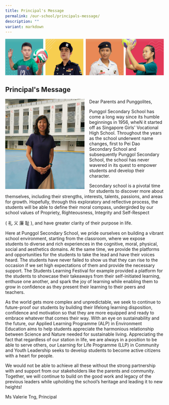 ```yaml
---
title: Principal's Message
permalink: /our-school/principals-message/
description: ""
variant: markdown
---
```

![](/images/Our%20School/subbanner.jpg)

## Principal's Message

<img src="/images/ms%20tngs%20pic-%20school%20website.jpg" style="width:50%;margin-right:15px;" align="left">
Dear Parents and Punggolites,

Punggol Secondary School has come a long way since its humble beginnings in 1956, wheN it started off as Singapore Girls' Vocational High School. Throughout the years as the school underwent name changes, first to Pei Dao Secondary School and subsequently Punggol Secondary School, the school has never wavered in its quest to empower students and develop their character.

Secondary school is a pivotal time for students to discover more about themselves, including their strengths, interests, talents, passions, and areas for growth. Hopefully, through this exploratory and reflective process, the students will be able to define their moral compass, undergirded by our school values of Propriety, Righteousness, Integrity and Self-Respect&nbsp;

( 礼 义 廉 耻 ), and have greater clarity of their purpose in life.

Here at Punggol Secondary School, we pride ourselves on building a vibrant school environment, starting from the classroom, where we expose students to diverse and rich experiences in the cognitive, moral, physical, social and aesthetics domains. At the same time, we provide the platforms and opportunities for the students to take the lead and have their voices heard. The students have never failed to show us that they can rise to the occasion if we set high expectations of them and provide the necessary support. The Students Learning Festival for example provided a platform for the students to showcase their takeaways from their self-initiated learning, enthuse one another, and spark the joy of learning while enabling them to grow in confidence as they present their learning to their peers and teachers. &nbsp;&nbsp;

As the world gets more complex and unpredictable, we seek to continue to future-proof our students by building their lifelong learning disposition, confidence and motivation so that they are more equipped and ready to embrace whatever that comes their way. With an eye on sustainability and the future, our Applied Learning Programme (ALP) in Environment Education aims to help students appreciate the harmonious relationship between Science and Nature needed for sustainable living. Appreciating the fact that regardless of our station in life, we are always in a position to be able to serve others, our Learning for Life Programme (LLP) in Community and Youth Leadership seeks to develop students to become active citizens with a heart for people.

We would not be able to achieve all these without the strong partnership with and support from our stakeholders like the parents and community. Together, we will continue to build on the good work and legacy of the previous leaders while upholding the school’s heritage and leading it to new heights!

Ms Valerie Tng,
Principal